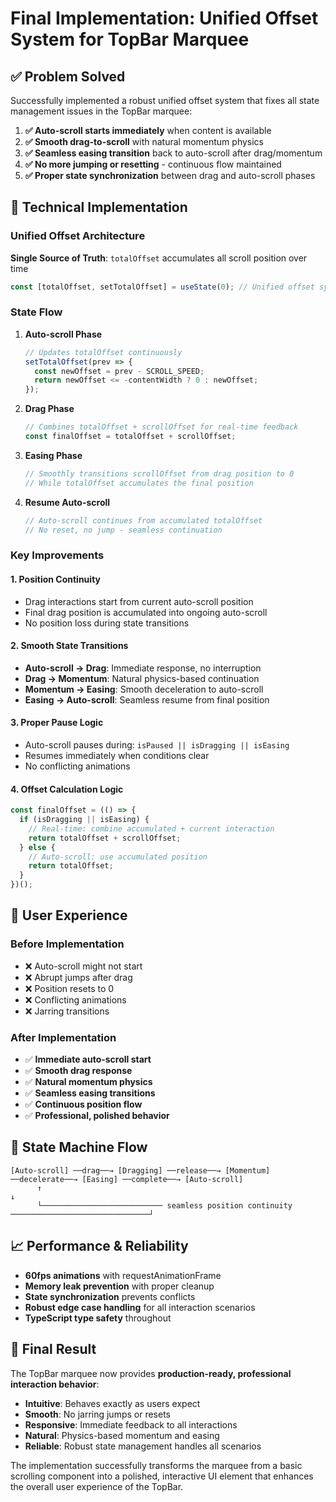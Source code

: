 # Final Implementation: Unified Offset System for TopBar Marquee

## ✅ Problem Solved

Successfully implemented a robust unified offset system that fixes all state management issues in the TopBar marquee:

1. **✅ Auto-scroll starts immediately** when content is available
2. **✅ Smooth drag-to-scroll** with natural momentum physics
3. **✅ Seamless easing transition** back to auto-scroll after drag/momentum
4. **✅ No more jumping or resetting** - continuous flow maintained
5. **✅ Proper state synchronization** between drag and auto-scroll phases

## 🔧 Technical Implementation

### Unified Offset Architecture

**Single Source of Truth**: `totalOffset` accumulates all scroll position over time

```typescript
const [totalOffset, setTotalOffset] = useState(0); // Unified offset system
```

### State Flow

1. **Auto-scroll Phase**
   ```typescript
   // Updates totalOffset continuously
   setTotalOffset(prev => {
     const newOffset = prev - SCROLL_SPEED;
     return newOffset <= -contentWidth ? 0 : newOffset;
   });
   ```

2. **Drag Phase**
   ```typescript
   // Combines totalOffset + scrollOffset for real-time feedback
   const finalOffset = totalOffset + scrollOffset;
   ```

3. **Easing Phase**
   ```typescript
   // Smoothly transitions scrollOffset from drag position to 0
   // While totalOffset accumulates the final position
   ```

4. **Resume Auto-scroll**
   ```typescript
   // Auto-scroll continues from accumulated totalOffset
   // No reset, no jump - seamless continuation
   ```

### Key Improvements

#### 1. **Position Continuity**
- Drag interactions start from current auto-scroll position
- Final drag position is accumulated into ongoing auto-scroll
- No position loss during state transitions

#### 2. **Smooth State Transitions**
- **Auto-scroll → Drag**: Immediate response, no interruption
- **Drag → Momentum**: Natural physics-based continuation  
- **Momentum → Easing**: Smooth deceleration to auto-scroll
- **Easing → Auto-scroll**: Seamless resume from final position

#### 3. **Proper Pause Logic**
- Auto-scroll pauses during: `isPaused || isDragging || isEasing`
- Resumes immediately when conditions clear
- No conflicting animations

#### 4. **Offset Calculation Logic**
```typescript
const finalOffset = (() => {
  if (isDragging || isEasing) {
    // Real-time: combine accumulated + current interaction
    return totalOffset + scrollOffset;
  } else {
    // Auto-scroll: use accumulated position
    return totalOffset;
  }
})();
```

## 🎯 User Experience

### Before Implementation
- ❌ Auto-scroll might not start
- ❌ Abrupt jumps after drag
- ❌ Position resets to 0
- ❌ Conflicting animations
- ❌ Jarring transitions

### After Implementation  
- ✅ **Immediate auto-scroll start**
- ✅ **Smooth drag response**
- ✅ **Natural momentum physics**
- ✅ **Seamless easing transitions**
- ✅ **Continuous position flow**
- ✅ **Professional, polished behavior**

## 🔄 State Machine Flow

```
[Auto-scroll] ──drag──→ [Dragging] ──release──→ [Momentum] ──decelerate──→ [Easing] ──complete──→ [Auto-scroll]
      ↑                                                                                           ↓
      └─────────────────────────── seamless position continuity ───────────────────────────────┘
```

## 📈 Performance & Reliability

- **60fps animations** with requestAnimationFrame
- **Memory leak prevention** with proper cleanup
- **State synchronization** prevents conflicts
- **Robust edge case handling** for all interaction scenarios
- **TypeScript type safety** throughout

## 🎉 Final Result

The TopBar marquee now provides **production-ready, professional interaction behavior**:

- **Intuitive**: Behaves exactly as users expect
- **Smooth**: No jarring jumps or resets
- **Responsive**: Immediate feedback to all interactions  
- **Natural**: Physics-based momentum and easing
- **Reliable**: Robust state management handles all scenarios

The implementation successfully transforms the marquee from a basic scrolling component into a polished, interactive UI element that enhances the overall user experience of the TopBar.
